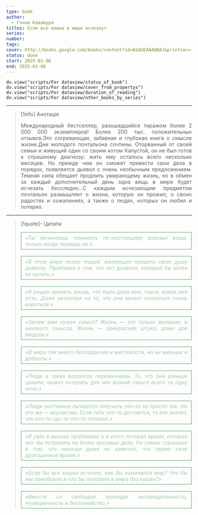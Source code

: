 ```yaml
---
type: book
author:
  - Гэнки Кавамура
titles: Если все кошки в мире исчезнут
series: 
number: 
tags: 
cover: http://books.google.com/books/content?id=B1AUEAAAQBAJ&printsec=frontcover&img=1&zoom=1&edge=curl&source=gbs_api
status: done
start: 2025-01-06
end: 2025-01-06
---
```

```dataviewjs
dv.view("scripts/For dataview/status_of_book")
dv.view("scripts/For dataview/cover_from_propertys")
dv.view("scripts/For dataview/duration_of_reading")
dv.view("scripts/For dataview/other_books_by_series")
```
---

>[!info] Анотація
><p align="justify">Международный бестселлер, разошедшийся тиражом более 2 000 000 экземпляров! Более 200 тыс. положительных отзывов.Это согревающая, забавная и глубокая книга о смысле жизни.Дни молодого почтальона сочтены. Оторванный от своей семьи и живущий один со своим котом Капустой, он не был готов к страшному диагнозу: жить ему осталось всего несколько месяцев. Но прежде чем он сможет привести свои дела в порядок, появляется дьявол с очень необычным предложением. Темная сила обещает продлить умирающему жизнь, но в обмен за каждый дополнительный день одна вещь в мире будет исчезать бесследно...С каждым исчезающим предметом почтальон размышляет о жизни, которую он прожил, о своих радостях и сожалениях, а также о людях, которых он любил и потерял.</p>

---

>[!quote]- Цитати
> <div align="justify" style="border: 2px solid #A0CAA6; padding: 5px 10px; font-style: italic; color: #A0CAA6;">«Ты начинаешь понимать по-настоящему важные вещи, только когда теряешь их.»</div><br>
> <div align="justify" style="border: 2px solid #A0CAA6; padding: 5px 10px; font-style: italic; color: #A0CAA6;">«В этом мире полно людей, желающих продать свою душу дьяволу. Проблема в том, что нет дьявола, который бы хотел ее купить.»</div><br>
> <div align="justify" style="border: 2px solid #A0CAA6; padding: 5px 10px; font-style: italic; color: #A0CAA6;">«Я решил принять жизнь, что была дана мне, такой, какая она есть. Даже несмотря на то, что она может оказаться очень короткой.»</div><br>
> <div align="justify" style="border: 2px solid #A0CAA6; padding: 5px 10px; font-style: italic; color: #A0CAA6;">«Зачем вам нужен смысл? Жизнь — это только желание, и никакого смысла. Жизнь — прекрасная штука, даже для медузы.»</div><br>
> <div align="justify" style="border: 2px solid #A0CAA6; padding: 5px 10px; font-style: italic; color: #A0CAA6;">«В мире так много бессердечия и жестокости, но не меньше и доброты.»</div><br>
> <div align="justify" style="border: 2px solid #A0CAA6; padding: 5px 10px; font-style: italic; color: #A0CAA6;">«Люди в таких вопросах переменчивы. То, что они раньше ценили, может потерять для них всякий смысл всего за одну ночь.»</div><br>
> <div align="justify" style="border: 2px solid #A0CAA6; padding: 5px 10px; font-style: italic; color: #A0CAA6;">«Люди постоянно пытаются получить что-то за просто так. Но это же — воровство. Если тебе что-то достается, то это значит, что кто-то где-то что-то потерял.»</div><br>
> <div align="justify" style="border: 2px solid #A0CAA6; padding: 5px 10px; font-style: italic; color: #A0CAA6;">«Я увяз в мелких проблемах и в итоге потерял время, которое мог бы потратить на более весомые дела. Но самое страшное в том, что никогда даже не замечал, что теряю своё драгоценное время.»</div><br>
> <div align="justify" style="border: 2px solid #A0CAA6; padding: 5px 10px; font-style: italic; color: #A0CAA6;">«Если бы все кошки исчезли, как бы изменился мир? Что бы мы приобрели и что бы потеряли в мире без кошек?»</div><br>
> <div align="justify" style="border: 2px solid #A0CAA6; padding: 5px 10px; font-style: italic; color: #A0CAA6;">«Вместе со свободой приходит неопределенность, неуверенность и беспокойство.»</div>